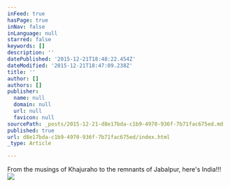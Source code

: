 ```yaml
---
inFeed: true
hasPage: true
inNav: false
inLanguage: null
starred: false
keywords: []
description: ''
datePublished: '2015-12-21T18:48:22.454Z'
dateModified: '2015-12-21T18:47:09.238Z'
title: ''
author: []
authors: []
publisher:
  name: null
  domain: null
  url: null
  favicon: null
sourcePath: _posts/2015-12-21-d8e17bda-c1b9-4970-936f-7b71fac675ed.md
published: true
url: d8e17bda-c1b9-4970-936f-7b71fac675ed/index.html
_type: Article

---
```

From the musings of Khajuraho to the remnants of Jabalpur, here's India!!!
![](https://the-grid-user-content.s3-us-west-2.amazonaws.com/3ff3172c-db40-49d8-ba3c-0197e03eb08e.jpg)